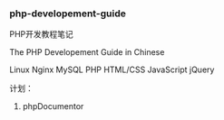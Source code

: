 ### php-developement-guide

PHP开发教程笔记

The PHP Developement Guide in Chinese

Linux 
Nginx
MySQL
PHP
HTML/CSS
JavaScript
jQuery

计划：
1. phpDocumentor
